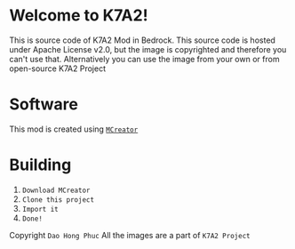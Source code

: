 ﻿# Welcome to K7A2!
This is source code of K7A2 Mod in Bedrock. This source code is hosted under Apache License v2.0, but the image is copyrighted and therefore you can't use that. Alternatively you can use the image from your own or from open-source K7A2 Project

# Software
This mod is created using [`MCreator`](mcreator.net)


# Building

1. `Download MCreator`
2. `Clone this project`
3. `Import it`
4. `Done!`

Copyright `Dao Hong Phuc`
All the images are a part of `K7A2 Project`

